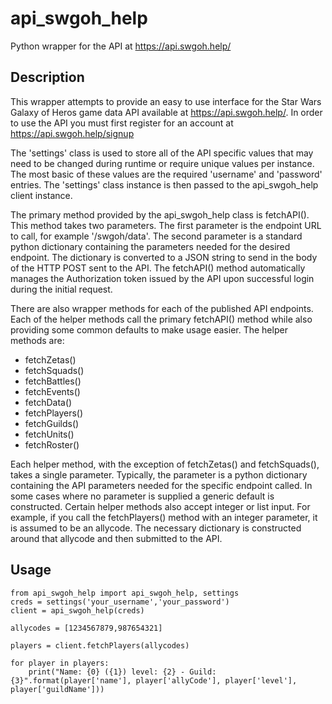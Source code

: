 # api_swgoh_help
Python wrapper for the API at https://api.swgoh.help/

## Description

This wrapper attempts to provide an easy to use interface for the Star Wars Galaxy 
of Heros game data API available at https://api.swgoh.help/. In order to use the API
you must first register for an account at https://api.swgoh.help/signup

The 'settings' class is used to store all of the API specific values that may need
to be changed during runtime or require unique values per instance. The most basic
of these values are the required 'username' and 'password' entries. The 'settings'
class instance is then passed to the api_swgoh_help client instance.

The primary method provided by the api_swgoh_help class is fetchAPI(). This method
takes two parameters. The first parameter is the endpoint URL to call, for example 
'/swgoh/data'. The second parameter is a standard python dictionary containing the
parameters needed for the desired endpoint. The dictionary is converted to a JSON 
string to send in the body of the HTTP POST sent to the API. The fetchAPI() method
automatically manages the Authorization token issued by the API upon successful
login during the initial request.

There are also wrapper methods for each of the published API endpoints. Each of 
the helper methods call the primary fetchAPI() method while also providing some
common defaults to make usage easier. The helper methods are:

- fetchZetas()
- fetchSquads()
- fetchBattles()
- fetchEvents()
- fetchData()
- fetchPlayers()
- fetchGuilds()
- fetchUnits()
- fetchRoster()

Each helper method, with the exception of fetchZetas() and fetchSquads(), takes a single
parameter. Typically, the parameter is a python dictionary containing the API parameters
needed for the specific endpoint called. In some cases where no parameter is supplied
a generic default is constructed. Certain helper methods also accept integer or list
input. For example, if you call the fetchPlayers() method with an integer parameter,
it is assumed to be an allycode. The necessary dictionary is constructed around that
allycode and then submitted to the API.

## Usage

```
from api_swgoh_help import api_swgoh_help, settings
creds = settings('your_username','your_password')
client = api_swgoh_help(creds)

allycodes = [1234567879,987654321]

players = client.fetchPlayers(allycodes)

for player in players:
    print("Name: {0} ({1}) level: {2} - Guild: {3}".format(player['name'], player['allyCode'], player['level'], player['guildName']))
```
